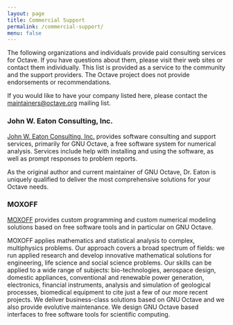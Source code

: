 ```yaml
---
layout: page
title: Commercial Support
permalink: /commercial-support/
menu: false
---
```


The following organizations and individuals provide paid consulting services for Octave. If you have questions about them, please visit their web sites or contact them individually. This list is provided as a service to the community and the support providers. The Octave project does not provide endorsements or recommendations.

If you would like to have your company listed here, please contact the maintainers@octave.org mailing list.

### John W. Eaton Consulting, Inc.

[John W. Eaton Consulting, Inc.](http://jweaton.org/) provides software consulting and support services, primarily for GNU Octave, a free software system for numerical analysis. Services include help with installing and using the software, as well as prompt responses to problem reports.

As the original author and current maintainer of GNU Octave, Dr. Eaton is uniquely qualified to deliver the most comprehensive solutions for your Octave needs.

### MOXOFF

[MOXOFF](http://www.moxoff.com/octave) provides custom programming and custom numerical modeling solutions based on free software tools and in particular on GNU Octave.

MOXOFF applies mathematics and statistical analysis to complex, multiphysics problems. Our approach covers a broad spectrum of fields: we run applied research and develop innovative mathematical solutions for engineering, life science and social science problems. Our skills can be applied to a wide range of subjects: bio-technologies, aerospace design, domestic appliances, conventional and renewable power generation, electronics, financial instruments, analysis and simulation of geological processes, biomedical equipment to cite just a few of our more recent projects. We deliver business-class solutions based on GNU Octave and we also provide evolutive maintenance. We design GNU Octave based interfaces to free software tools for scientific computing.

